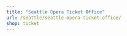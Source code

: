 ```yaml
---
title: "Seattle Opera Ticket Office"
url: /seattle/seattle-opera-ticket-office/
shop: ticket
---
```

